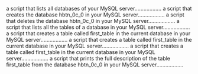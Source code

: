 a script that lists all databases of your MySQL server..................
a script that creates the database hbtn_0c_0 in your MySQL server..................
a script that deletes the database hbtn_0c_0 in your MySQL server..................
a script that lists all the tables of a database in your MySQL server..................
a script that creates a table called first_table in the current database in your MySQL server..................
a script that creates a table called first_table in the current database in your MySQL server..................
a script that creates a table called first_table in the current database in your MySQL server..................
a script that prints the full description of the table first_table from the database hbtn_0c_0 in your MySQL server..................

